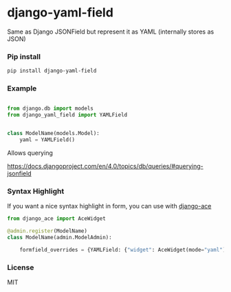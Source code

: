 # django-yaml-field
Same as Django JSONField but represent it as YAML (internally stores as JSON)

### Pip install

```bash
pip install django-yaml-field
```

### Example


```python

from django.db import models
from django_yaml_field import YAMLField


class ModelName(models.Model):
	yaml = YAMLField()
```

Allows querying 

https://docs.djangoproject.com/en/4.0/topics/db/queries/#querying-jsonfield


### Syntax Highlight

If you want a nice syntax highlight in form, you can use with [django-ace](https://github.com/django-ace/django-ace)

```python
from django_ace import AceWidget

@admin.register(ModelName)
class ModelName(admin.ModelAdmin):

	formfield_overrides = {YAMLField: {"widget": AceWidget(mode="yaml")}}
```

### License

MIT